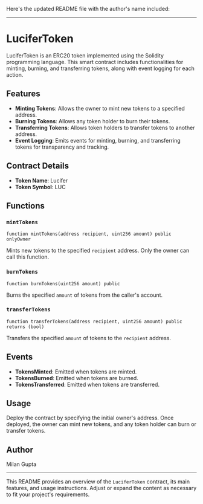 Here's the updated README file with the author's name included:

---

# LuciferToken

LuciferToken is an ERC20 token implemented using the Solidity programming language. This smart contract includes functionalities for minting, burning, and transferring tokens, along with event logging for each action.

## Features

- **Minting Tokens**: Allows the owner to mint new tokens to a specified address.
- **Burning Tokens**: Allows any token holder to burn their tokens.
- **Transferring Tokens**: Allows token holders to transfer tokens to another address.
- **Event Logging**: Emits events for minting, burning, and transferring tokens for transparency and tracking.

## Contract Details

- **Token Name**: Lucifer
- **Token Symbol**: LUC

## Functions

### `mintTokens`

```solidity
function mintTokens(address recipient, uint256 amount) public onlyOwner
```

Mints new tokens to the specified `recipient` address. Only the owner can call this function.

### `burnTokens`

```solidity
function burnTokens(uint256 amount) public
```

Burns the specified `amount` of tokens from the caller's account.

### `transferTokens`

```solidity
function transferTokens(address recipient, uint256 amount) public returns (bool)
```

Transfers the specified `amount` of tokens to the `recipient` address.

## Events

- **TokensMinted**: Emitted when tokens are minted.
- **TokensBurned**: Emitted when tokens are burned.
- **TokensTransferred**: Emitted when tokens are transferred.

## Usage

Deploy the contract by specifying the initial owner's address. Once deployed, the owner can mint new tokens, and any token holder can burn or transfer tokens.

## Author

Milan Gupta

---

This README provides an overview of the `LuciferToken` contract, its main features, and usage instructions. Adjust or expand the content as necessary to fit your project's requirements.
